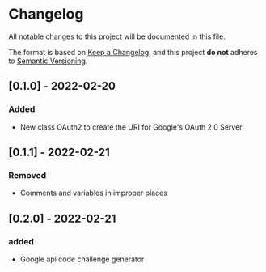 # Changelog
All notable changes to this project will be documented in this file.

The format is based on [Keep a Changelog](https://keepachangelog.com/en/1.0.0/),
and this project **do not** adheres to [Semantic Versioning](https://semver.org/spec/v2.0.0.html).

## [0.1.0] - 2022-02-20
### Added
- New class OAuth2 to create the URI for Google's OAuth 2.0 Server

## [0.1.1] - 2022-02-21
### Removed
- Comments and variables in improper places


## [0.2.0] - 2022-02-21
### added
- Google api code challenge generator

